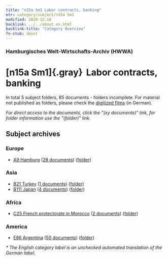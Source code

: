 ```yaml
---
title: "n15a Sm1 Labor contracts, banking"
etr: category/subject/n15a Sm1
modified: 2020-12-18
backlink: ../../about.en.html
backlink-title: "Category Overview"
fn-stub: about
---
```


### Hamburgisches Welt-Wirtschafts-Archiv (HWWA)
# [n15a Sm1]{.gray}&#8201; Labor contracts, banking&#160; 





In total 5 subject folders, 85 documents - folders incomplete.
For material not published as folders, please check the [digitized films](/film/h1_sh) (in German).

_For direct access to the documents, click the "(xy documents)" link, for folder information use the "(folder)" link._

## Subject archives



### Europe

- [A9 Hamburg](../../../geo/about.en.html#A9) (<a href="https://dfg-viewer.de/show/?tx_dlf[id]=https://pm20.zbw.eu/mets/sh/1409xx/140905/1452xx/145206/public.mets.en.xml" target="_blank">28 documents</a>) ([folder](http://purl.org/pressemappe20/folder/sh/140905,145206))

### Asia

- [B21 Turkey](../../../geo/about.en.html#B21) (<a href="https://dfg-viewer.de/show/?tx_dlf[id]=https://pm20.zbw.eu/mets/sh/1411xx/141111/1452xx/145206/public.mets.en.xml" target="_blank">1 documents</a>) ([folder](http://purl.org/pressemappe20/folder/sh/141111,145206))
- [B111 Japan](../../../geo/about.en.html#B111) (<a href="https://dfg-viewer.de/show/?tx_dlf[id]=https://pm20.zbw.eu/mets/sh/1412xx/141272/1452xx/145206/public.mets.en.xml" target="_blank">4 documents</a>) ([folder](http://purl.org/pressemappe20/folder/sh/141272,145206))

### Africa

- [C25 French protectorate in Morocco](../../../geo/about.en.html#C25) (<a href="https://dfg-viewer.de/show/?tx_dlf[id]=https://pm20.zbw.eu/mets/sh/1413xx/141358/1452xx/145206/public.mets.en.xml" target="_blank">2 documents</a>) ([folder](http://purl.org/pressemappe20/folder/sh/141358,145206))

### America

- [E86 Argentina](../../../geo/about.en.html#E86) (<a href="https://dfg-viewer.de/show/?tx_dlf[id]=https://pm20.zbw.eu/mets/sh/1416xx/141692/1452xx/145206/public.mets.en.xml" target="_blank">50 documents</a>) ([folder](http://purl.org/pressemappe20/folder/sh/141692,145206))


_* The English category label is an unchecked automated translation of the German label._

